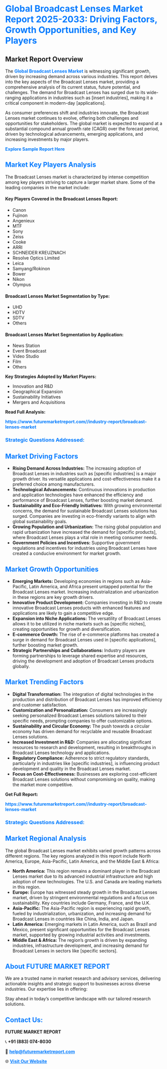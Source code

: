 <h1 style="color: #007BFF;">Global Broadcast Lenses Market Report 2025-2033: Driving Factors, Growth Opportunities, and Key Players</h1>

<section id="overview">
<h2>Market Report Overview</h2>
<p>The <a href="https://www.futuremarketreport.com//industry-report/broadcast-lenses-market" style="color: #007BFF; text-decoration: none;"><strong>Global Broadcast Lenses Market</strong></a> is witnessing significant growth, driven by increasing demand across various industries. This report delves into the key aspects of the Broadcast Lenses market, providing a comprehensive analysis of its current status, future potential, and challenges. The demand for Broadcast Lenses has surged due to its wide-ranging applications in industries such as [insert industries], making it a critical component in modern-day [applications].</p>
<p>As consumer preferences shift and industries innovate, the Broadcast Lenses market continues to evolve, offering both challenges and opportunities for stakeholders. The global market is expected to expand at a substantial compound annual growth rate (CAGR) over the forecast period, driven by technological advancements, emerging applications, and increasing investments by major players.</p>
</section>

<section id="overview">
<p><a href="https://www.futuremarketreport.com//request-sample/reportId=56398" style="color: #007BFF; text-decoration: none;"><strong>Explore Sample Report Here</strong></a></p>
</section>

<section id="key-players">
<h2 style="color: #007BFF;">Market Key Players Analysis</h2>
<p>The Broadcast Lenses market is characterized by intense competition among key players striving to capture a larger market share. Some of the leading companies in the market include:</p>
<h4>Key Players Covered in the Broadcast Lenses Report:</h4>
<ul><li>Canon</li><li>Fujinon</li><li>Angenieux</li><li>MTF</li><li>Sony</li><li>Zeiss</li><li>Cooke</li><li>ARRI</li><li>SCHNEIDER KREUZNACH</li><li>Resolve Optics Limited</li><li>Leica</li><li>Samyang/Rokinon</li><li>Bower</li><li>Nikon</li><li>Olympus</li></ul>
<h4>Broadcast Lenses Market Segmentation by Type:</h4>
<ul><li>UHD</li><li>HDTV</li><li>SDTV</li><li>Others</li></ul>

<h4>Broadcast Lenses Market Segmentation by Application:</h4>
<ul><li>News Station</li><li>Event Broadcast</li><li>Video Studio</li><li>Film</li><li>Others</li></ul>
<p><strong>Key Strategies Adopted by Market Players:</strong></p>
<ul>
<li>Innovation and R&D</li>
<li>Geographical Expansion</li>
<li>Sustainability Initiatives</li>
<li>Mergers and Acquisitions</li>
</ul>
</section>

<section>
<p><strong>Read Full Analysis: </strong></p><a href="https://www.futuremarketreport.com//industry-report/broadcast-lenses-market" style="color: #007BFF; text-decoration: none;"><strong>https://www.futuremarketreport.com//industry-report/broadcast-lenses-market</strong></a>
<h3 style="color: #007BFF;">Strategic Questions Addressed:</h3>
</section>

<section id="driving-factors">
<h2 style="color: #007BFF;">Market Driving Factors</h2>
<ul>
<li><strong>Rising Demand Across Industries:</strong> The increasing adoption of Broadcast Lenses in industries such as [specific industries] is a major growth driver. Its versatile applications and cost-effectiveness make it a preferred choice among manufacturers.</li>
<li><strong>Technological Advancements:</strong> Continuous innovations in production and application technologies have enhanced the efficiency and performance of Broadcast Lenses, further boosting market demand.</li>
<li><strong>Sustainability and Eco-Friendly Initiatives:</strong> With growing environmental concerns, the demand for sustainable Broadcast Lenses solutions has surged. Companies are investing in eco-friendly variants to align with global sustainability goals.</li>
<li><strong>Growing Population and Urbanization:</strong> The rising global population and rapid urbanization have increased the demand for [specific products], where Broadcast Lenses plays a vital role in meeting consumer needs.</li>
<li><strong>Government Policies and Incentives:</strong> Supportive government regulations and incentives for industries using Broadcast Lenses have created a conducive environment for market growth.</li>
</ul>
</section>

<section id="growth-opportunities">
<h2 style="color: #007BFF;">Market Growth Opportunities</h2>
<ul>
<li><strong>Emerging Markets:</strong> Developing economies in regions such as Asia-Pacific, Latin America, and Africa present untapped potential for the Broadcast Lenses market. Increasing industrialization and urbanization in these regions are key growth drivers.</li>
<li><strong>Innovative Product Development:</strong> Companies investing in R&D to create innovative Broadcast Lenses products with enhanced features and applications are likely to gain a competitive edge.</li>
<li><strong>Expansion into Niche Applications:</strong> The versatility of Broadcast Lenses allows it to be utilized in niche markets such as [specific niches], creating opportunities for growth and diversification.</li>
<li><strong>E-commerce Growth:</strong> The rise of e-commerce platforms has created a surge in demand for Broadcast Lenses used in [specific applications], further boosting market growth.</li>
<li><strong>Strategic Partnerships and Collaborations:</strong> Industry players are forming partnerships to leverage shared expertise and resources, driving the development and adoption of Broadcast Lenses products globally.</li>
</ul>
</section>

<section id="trending-factors">
<h2 style="color: #007BFF;">Market Trending Factors</h2>
<ul>
<li><strong>Digital Transformation:</strong> The integration of digital technologies in the production and distribution of Broadcast Lenses has improved efficiency and customer satisfaction.</li>
<li><strong>Customization and Personalization:</strong> Consumers are increasingly seeking personalized Broadcast Lenses solutions tailored to their specific needs, prompting companies to offer customizable options.</li>
<li><strong>Sustainability and Circular Economy:</strong> The push towards a circular economy has driven demand for recyclable and reusable Broadcast Lenses solutions.</li>
<li><strong>Increased Investment in R&D:</strong> Companies are allocating significant resources to research and development, resulting in breakthroughs in Broadcast Lenses technology and applications.</li>
<li><strong>Regulatory Compliance:</strong> Adherence to strict regulatory standards, particularly in industries like [specific industries], is influencing product development and quality in the Broadcast Lenses market.</li>
<li><strong>Focus on Cost-Effectiveness:</strong> Businesses are exploring cost-efficient Broadcast Lenses solutions without compromising on quality, making the market more competitive.</li>
</ul>
</section>

<section>
<p><strong>Get Full Report: </strong></p><a href="https://www.futuremarketreport.com//industry-report/broadcast-lenses-market" style="color: #007BFF; text-decoration: none;"><strong>https://www.futuremarketreport.com//industry-report/broadcast-lenses-market</strong></a>
<h3 style="color: #007BFF;">Strategic Questions Addressed:</h3>
</section>


<section id="regional-analysis">
<h2 style="color: #007BFF;">Market Regional Analysis</h2>
<p>The global Broadcast Lenses market exhibits varied growth patterns across different regions. The key regions analyzed in this report include North America, Europe, Asia-Pacific, Latin America, and the Middle East & Africa:</p>
<ul>
<li><strong>North America:</strong> This region remains a dominant player in the Broadcast Lenses market due to its advanced industrial infrastructure and high adoption of new technologies. The U.S. and Canada are leading markets in this region.</li>
<li><strong>Europe:</strong> Europe has witnessed steady growth in the Broadcast Lenses market, driven by stringent environmental regulations and a focus on sustainability. Key countries include Germany, France, and the U.K.</li>
<li><strong>Asia-Pacific:</strong> The Asia-Pacific region is experiencing rapid growth, fueled by industrialization, urbanization, and increasing demand for Broadcast Lenses in countries like China, India, and Japan.</li>
<li><strong>Latin America:</strong> Emerging markets in Latin America, such as Brazil and Mexico, present significant opportunities for the Broadcast Lenses market, supported by growing industrial activities and investments.</li>
<li><strong>Middle East & Africa:</strong> The region’s growth is driven by expanding industries, infrastructure development, and increasing demand for Broadcast Lenses in sectors like [specific sectors].</li>
</ul>
</section>

<footer>
<h2 style="color: #007BFF;">About FUTURE MARKET REPORT</h2>
<p>We are a trusted name in market research and advisory services, delivering actionable insights and strategic support to businesses across diverse industries. Our expertise lies in offering:</p>

<p>Stay ahead in today’s competitive landscape with our tailored research solutions.</p>

<h2 style="color: #007BFF;">Contact Us:</h2>
<p><strong>FUTURE MARKET REPORT</strong></p>
<p>📞 <strong>+91 (883) 074-8030</strong></p>
<p>📧 <strong><a href="mailto:help@futuremarketreport.com" style="color: #007BFF;">help@futuremarketreport.com</a></strong></p>
<p>🌐 <strong><a href="https://www.futuremarketreport.com/" style="color: #007BFF;">Visit Our Website</a></strong></p>
</footer>